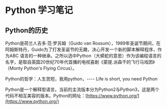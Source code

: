 # Python 学习笔记


## Python的历史
Python是荷兰人吉多·范·罗苏姆（Guido van Rossum），1989年圣诞节期间，在阿姆斯特丹，Guido为了打发圣诞节的无趣，决心开发一个新的脚本解释程序，作为ABC 语言的一种继承。之所以选中Python（大蟒蛇的意思）作为该编程语言的名字，是取自英国20世纪70年代首播的电视喜剧《蒙提.派森干的飞行马戏团》（Monty Python's Flying Circus）。

Python的哲学：人生苦短，我用python，---- Life is short, you need Python

Python是一个解释型语言。当前的主流版本分为Python2与Python3，这是两个代码不相互美容的版本。Python的网址：[https://www.python.org/](https://www.python.org/)
